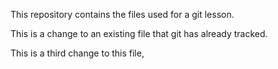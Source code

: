 This repository contains the files used for a git lesson.

This is a change to an existing file that git has already tracked.

This is a third change to this file,